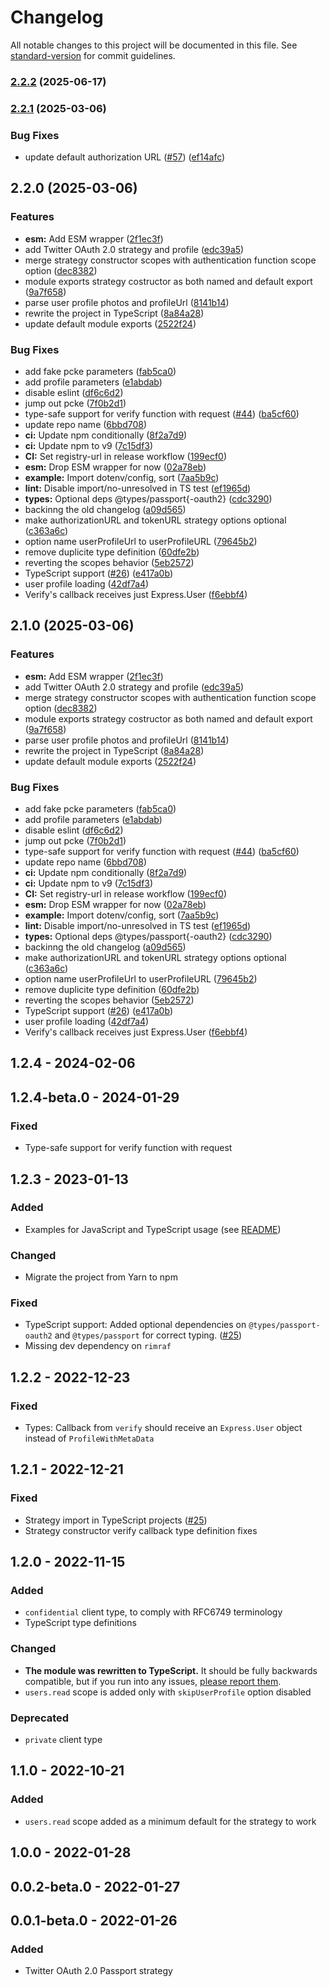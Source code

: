 # Changelog

All notable changes to this project will be documented in this file. See [standard-version](https://github.com/conventional-changelog/standard-version) for commit guidelines.

### [2.2.2](https://github.com/jetthai/passport-twitter-oauth2-typescript/compare/v2.2.1...v2.2.2) (2025-06-17)

### [2.2.1](https://github.com/jetthai/passport-twitter-oauth2-typescript/compare/v2.2.0...v2.2.1) (2025-03-06)


### Bug Fixes

* update default authorization URL ([#57](https://github.com/jetthai/passport-twitter-oauth2-typescript/issues/57)) ([ef14afc](https://github.com/jetthai/passport-twitter-oauth2-typescript/commit/ef14afc468460dcd2b3810cc02c668c72841c03a))

## 2.2.0 (2025-03-06)


### Features

* **esm:** Add ESM wrapper ([2f1ec3f](https://github.com/jetthai/passport-twitter-oauth2-typescript/commit/2f1ec3f966d266ba854bc55d1ab918b926b350a8))
* add Twitter OAuth 2.0 strategy and profile ([edc39a5](https://github.com/jetthai/passport-twitter-oauth2-typescript/commit/edc39a545095267af0cdcbe595b02fe4a8574373))
* merge strategy constructor scopes with authentication function scope option ([dec8382](https://github.com/jetthai/passport-twitter-oauth2-typescript/commit/dec8382d161142ff235394773f65a2e0765f3ce9))
* module exports strategy costructor as both named and default export ([9a7f658](https://github.com/jetthai/passport-twitter-oauth2-typescript/commit/9a7f658df901b47c1439f2a93c8caf59598fbeb2))
* parse user profile  photos and profileUrl ([8141b14](https://github.com/jetthai/passport-twitter-oauth2-typescript/commit/8141b14e83142ff521d735d04c608a6eea29eb6a))
* rewrite the project in TypeScript ([8a84a28](https://github.com/jetthai/passport-twitter-oauth2-typescript/commit/8a84a284cfd9cb47dcdad0fbe0165decdc19fd36))
* update default module exports ([2522f24](https://github.com/jetthai/passport-twitter-oauth2-typescript/commit/2522f247981c5347068112bcec593b978afb4dba))


### Bug Fixes

* add fake pcke parameters ([fab5ca0](https://github.com/jetthai/passport-twitter-oauth2-typescript/commit/fab5ca0ba0955c4eed965cec9ea0ba04e7b9bd72))
* add profile parameters ([e1abdab](https://github.com/jetthai/passport-twitter-oauth2-typescript/commit/e1abdab1dde07f5258721fcefc23eb7bb2317cad))
* disable eslint ([df6c6d2](https://github.com/jetthai/passport-twitter-oauth2-typescript/commit/df6c6d2ee00fad57548d8c018d27894979ee8cd5))
* jump out pcke ([7f0b2d1](https://github.com/jetthai/passport-twitter-oauth2-typescript/commit/7f0b2d1759e87c873246ea789972d5ab4a662be1))
* type-safe support for verify function with request ([#44](https://github.com/jetthai/passport-twitter-oauth2-typescript/issues/44)) ([ba5cf60](https://github.com/jetthai/passport-twitter-oauth2-typescript/commit/ba5cf602c3fc8e00a46df96c6f13a4152ac95d78))
* update repo name ([6bbd708](https://github.com/jetthai/passport-twitter-oauth2-typescript/commit/6bbd70838893f544f96698c86d6d1639b7709d6b))
* **ci:** Update npm conditionally ([8f2a7d9](https://github.com/jetthai/passport-twitter-oauth2-typescript/commit/8f2a7d9f16696875bd0a757fda851e9532ad81b7))
* **ci:** Update npm to v9 ([7c15df3](https://github.com/jetthai/passport-twitter-oauth2-typescript/commit/7c15df3e0437d67b8ad15901ac53a59eb1e08762))
* **CI:** Set registry-url in release workflow ([199ecf0](https://github.com/jetthai/passport-twitter-oauth2-typescript/commit/199ecf0f91f22ad15ba79d6669c73124269973ed))
* **esm:** Drop ESM wrapper for now ([02a78eb](https://github.com/jetthai/passport-twitter-oauth2-typescript/commit/02a78ebba07cdb8d8990a96eea4546621dbae912))
* **example:** Import dotenv/config, sort ([7aa5b9c](https://github.com/jetthai/passport-twitter-oauth2-typescript/commit/7aa5b9c6cc056ea210a419e0c06987c14891384b))
* **lint:** Disable import/no-unresolved in TS test ([ef1965d](https://github.com/jetthai/passport-twitter-oauth2-typescript/commit/ef1965d8ff038b7e18bbb8c4dc614ebacb6844f0))
* **types:** Optional deps @types/passport{-oauth2} ([cdc3290](https://github.com/jetthai/passport-twitter-oauth2-typescript/commit/cdc32905f77118de6085fc654f1e52779de19199))
* backinng the old changelog ([a09d565](https://github.com/jetthai/passport-twitter-oauth2-typescript/commit/a09d5652436cf62b3c6c80b38138edcb588b7f38))
* make authorizationURL and tokenURL strategy options optional ([c363a6c](https://github.com/jetthai/passport-twitter-oauth2-typescript/commit/c363a6cde7247a0ef09bbffcb1b47a013bbb5724))
* option name userProfileUrl to userProfileURL ([79645b2](https://github.com/jetthai/passport-twitter-oauth2-typescript/commit/79645b25cd2408bd91620d8f5de6da52cbec2bdd))
* remove duplicite type definition ([60dfe2b](https://github.com/jetthai/passport-twitter-oauth2-typescript/commit/60dfe2b95457ae0899a2efba9ef9d830dbff7385))
* reverting the scopes behavior ([5eb2572](https://github.com/jetthai/passport-twitter-oauth2-typescript/commit/5eb257279d2f9fb935dc653e4fcc5df17ed5586f))
* TypeScript support ([#26](https://github.com/jetthai/passport-twitter-oauth2-typescript/issues/26)) ([e417a0b](https://github.com/jetthai/passport-twitter-oauth2-typescript/commit/e417a0bafa0e5553d4c3a340ca9acb970d6b07cf))
* user profile loading ([42df7a4](https://github.com/jetthai/passport-twitter-oauth2-typescript/commit/42df7a4151f0dcbcc4c359f99c3c9e20de03511f))
* Verify's callback receives just Express.User ([f6ebbf4](https://github.com/jetthai/passport-twitter-oauth2-typescript/commit/f6ebbf4ebbf8240e5714357b0af6bfc0e955b099))

## 2.1.0 (2025-03-06)


### Features

* **esm:** Add ESM wrapper ([2f1ec3f](https://github.com/jetthai/passport-twitter-oauth2-typescript/commit/2f1ec3f966d266ba854bc55d1ab918b926b350a8))
* add Twitter OAuth 2.0 strategy and profile ([edc39a5](https://github.com/jetthai/passport-twitter-oauth2-typescript/commit/edc39a545095267af0cdcbe595b02fe4a8574373))
* merge strategy constructor scopes with authentication function scope option ([dec8382](https://github.com/jetthai/passport-twitter-oauth2-typescript/commit/dec8382d161142ff235394773f65a2e0765f3ce9))
* module exports strategy costructor as both named and default export ([9a7f658](https://github.com/jetthai/passport-twitter-oauth2-typescript/commit/9a7f658df901b47c1439f2a93c8caf59598fbeb2))
* parse user profile  photos and profileUrl ([8141b14](https://github.com/jetthai/passport-twitter-oauth2-typescript/commit/8141b14e83142ff521d735d04c608a6eea29eb6a))
* rewrite the project in TypeScript ([8a84a28](https://github.com/jetthai/passport-twitter-oauth2-typescript/commit/8a84a284cfd9cb47dcdad0fbe0165decdc19fd36))
* update default module exports ([2522f24](https://github.com/jetthai/passport-twitter-oauth2-typescript/commit/2522f247981c5347068112bcec593b978afb4dba))


### Bug Fixes

* add fake pcke parameters ([fab5ca0](https://github.com/jetthai/passport-twitter-oauth2-typescript/commit/fab5ca0ba0955c4eed965cec9ea0ba04e7b9bd72))
* add profile parameters ([e1abdab](https://github.com/jetthai/passport-twitter-oauth2-typescript/commit/e1abdab1dde07f5258721fcefc23eb7bb2317cad))
* disable eslint ([df6c6d2](https://github.com/jetthai/passport-twitter-oauth2-typescript/commit/df6c6d2ee00fad57548d8c018d27894979ee8cd5))
* jump out pcke ([7f0b2d1](https://github.com/jetthai/passport-twitter-oauth2-typescript/commit/7f0b2d1759e87c873246ea789972d5ab4a662be1))
* type-safe support for verify function with request ([#44](https://github.com/jetthai/passport-twitter-oauth2-typescript/issues/44)) ([ba5cf60](https://github.com/jetthai/passport-twitter-oauth2-typescript/commit/ba5cf602c3fc8e00a46df96c6f13a4152ac95d78))
* update repo name ([6bbd708](https://github.com/jetthai/passport-twitter-oauth2-typescript/commit/6bbd70838893f544f96698c86d6d1639b7709d6b))
* **ci:** Update npm conditionally ([8f2a7d9](https://github.com/jetthai/passport-twitter-oauth2-typescript/commit/8f2a7d9f16696875bd0a757fda851e9532ad81b7))
* **ci:** Update npm to v9 ([7c15df3](https://github.com/jetthai/passport-twitter-oauth2-typescript/commit/7c15df3e0437d67b8ad15901ac53a59eb1e08762))
* **CI:** Set registry-url in release workflow ([199ecf0](https://github.com/jetthai/passport-twitter-oauth2-typescript/commit/199ecf0f91f22ad15ba79d6669c73124269973ed))
* **esm:** Drop ESM wrapper for now ([02a78eb](https://github.com/jetthai/passport-twitter-oauth2-typescript/commit/02a78ebba07cdb8d8990a96eea4546621dbae912))
* **example:** Import dotenv/config, sort ([7aa5b9c](https://github.com/jetthai/passport-twitter-oauth2-typescript/commit/7aa5b9c6cc056ea210a419e0c06987c14891384b))
* **lint:** Disable import/no-unresolved in TS test ([ef1965d](https://github.com/jetthai/passport-twitter-oauth2-typescript/commit/ef1965d8ff038b7e18bbb8c4dc614ebacb6844f0))
* **types:** Optional deps @types/passport{-oauth2} ([cdc3290](https://github.com/jetthai/passport-twitter-oauth2-typescript/commit/cdc32905f77118de6085fc654f1e52779de19199))
* backinng the old changelog ([a09d565](https://github.com/jetthai/passport-twitter-oauth2-typescript/commit/a09d5652436cf62b3c6c80b38138edcb588b7f38))
* make authorizationURL and tokenURL strategy options optional ([c363a6c](https://github.com/jetthai/passport-twitter-oauth2-typescript/commit/c363a6cde7247a0ef09bbffcb1b47a013bbb5724))
* option name userProfileUrl to userProfileURL ([79645b2](https://github.com/jetthai/passport-twitter-oauth2-typescript/commit/79645b25cd2408bd91620d8f5de6da52cbec2bdd))
* remove duplicite type definition ([60dfe2b](https://github.com/jetthai/passport-twitter-oauth2-typescript/commit/60dfe2b95457ae0899a2efba9ef9d830dbff7385))
* reverting the scopes behavior ([5eb2572](https://github.com/jetthai/passport-twitter-oauth2-typescript/commit/5eb257279d2f9fb935dc653e4fcc5df17ed5586f))
* TypeScript support ([#26](https://github.com/jetthai/passport-twitter-oauth2-typescript/issues/26)) ([e417a0b](https://github.com/jetthai/passport-twitter-oauth2-typescript/commit/e417a0bafa0e5553d4c3a340ca9acb970d6b07cf))
* user profile loading ([42df7a4](https://github.com/jetthai/passport-twitter-oauth2-typescript/commit/42df7a4151f0dcbcc4c359f99c3c9e20de03511f))
* Verify's callback receives just Express.User ([f6ebbf4](https://github.com/jetthai/passport-twitter-oauth2-typescript/commit/f6ebbf4ebbf8240e5714357b0af6bfc0e955b099))

## 1.2.4 - 2024-02-06

## 1.2.4-beta.0 - 2024-01-29
### Fixed
- Type-safe support for verify function with request

## 1.2.3 - 2023-01-13
### Added
- Examples for JavaScript and TypeScript usage (see [README](https://github.com/superfaceai/passport-twitter-oauth2/#examples))

### Changed
- Migrate the project from Yarn to npm

### Fixed
- TypeScript support: Added optional dependencies on `@types/passport-oauth2` and `@types/passport` for correct typing. ([#25](https://github.com/superfaceai/passport-twitter-oauth2/issues/25))
- Missing dev dependency on `rimraf`

## 1.2.2 - 2022-12-23
### Fixed
- Types: Callback from `verify` should receive an `Express.User` object instead of `ProfileWithMetaData`

## 1.2.1 - 2022-12-21
### Fixed
- Strategy import in TypeScript projects ([#25](https://github.com/superfaceai/passport-twitter-oauth2/issues/25))
- Strategy constructor verify callback type definition fixes

## 1.2.0 - 2022-11-15
### Added
- `confidential` client type, to comply with RFC6749 terminology
- TypeScript type definitions

### Changed
- **The module was rewritten to TypeScript.** It should be fully backwards compatible, but if you run into any issues, [please report them](https://github.com/superfaceai/passport-twitter-oauth2/issues).
- `users.read` scope is added only with `skipUserProfile` option disabled

### Deprecated
- `private` client type

## 1.1.0 - 2022-10-21
### Added
- `users.read` scope added as a minimum default for the strategy to work

## 1.0.0 - 2022-01-28

## 0.0.2-beta.0 - 2022-01-27

## 0.0.1-beta.0 - 2022-01-26
### Added
- Twitter OAuth 2.0 Passport strategy
